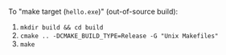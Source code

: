 To "make target (`hello.exe`)" (out-of-source build):
1. `mkdir build && cd build`
2. `cmake .. -DCMAKE_BUILD_TYPE=Release -G "Unix Makefiles"`
3. `make`
